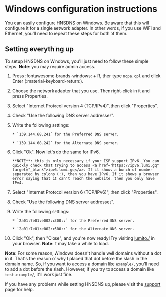 # Windows configuration instructions

You can easily configure HNSDNS on Windows. Be aware that this will configure it for a single network adapter. In other words, if you use WiFi and Ethernet, you'll need to repeat these steps for both of them.

## Setting everything up

To setup HNSDNS on Windows, you'll just need to follow these simple steps. **Note**: you may require admin access.

1. Press :fontawesome-brands-windows: + R, then type `ncpa.cpl` and click Enter (:material-keyboard-return:).

2. Choose the network adapter that you use. Then right-click in it and press Properties.

3. Select "Internet Protocol version 4 (TCP/IPv4)", then click "Properties".

4. Check "Use the following DNS server addresses".

5. Write the following settings:
   
       * `139.144.68.241` for the Preferred DNS server.
       
       * `139.144.68.242` for the Alternate DNS server.

6. Click "Ok". Now let's do the same for IPv6.
   
       **NOTE**: this is only necessary if your ISP support IPv6. You can quickly check that trying to access <a href="https://ipv6.lumi.gq" target="_blank">ipv6.lumi.gq</a>. If it shows a bunch of number separated by colons (:), then you have IPv6. If it shows a browser error saying that it can't reach the website, then you only have IPv4.

7. Select "Internet Protocol version 6 (TCP/IPv6)", then click "Properties".

8. Check "Use the following DNS server addresses".

9. Write the following settings:
   
       * `2a01:7e01:e002:c300::` for the Preferred DNS server.
       
       * `2a01:7e01:e002:c500::` for the Alternate DNS server.

10. Click "Ok", then "Close", and you're now ready! Try visiting <a href="http://lumito./" target="_blank">lumito./</a> in your browser. **Note**: it may take a while to load.

**Note**: For some reason, Windows doesn't handle well domains without a dot in it. That's the reason of why I placed that dot before the slash in the domain name. So, if you want to access a domain like `example/`, you'll need to add a dot before the slash. However, if you try to access a domain like `test.example/`, it'll work just fine.

If you have any problems while setting HNSDNS up, please visit the [support](/support/) page for help.
